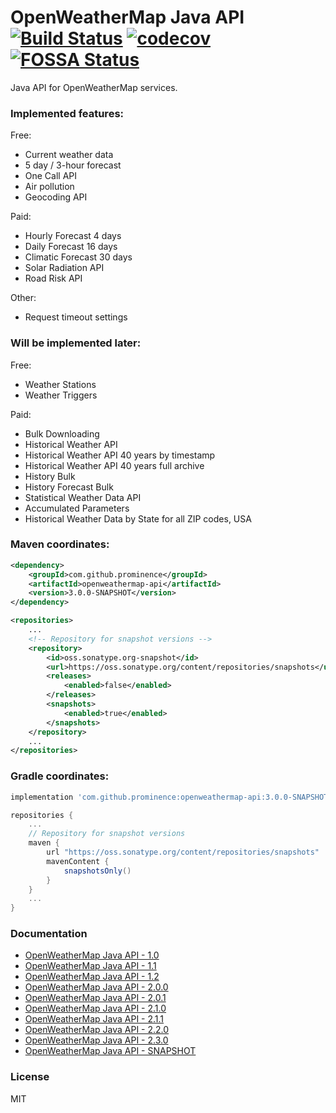 # OpenWeatherMap Java API [![Build Status][ci-shield]][ci-link] [![codecov][codecov-shield]][codecov-link] [![FOSSA Status][FOSSA-shield]][FOSSA-link]
Java API for OpenWeatherMap services.

### Implemented features:
Free: 
* Current weather data
* 5 day / 3-hour forecast
* One Call API
* Air pollution
* Geocoding API

Paid:
* Hourly Forecast 4 days
* Daily Forecast 16 days
* Climatic Forecast 30 days
* Solar Radiation API
* Road Risk API

Other:
* Request timeout settings

### Will be implemented later:

Free:
* Weather Stations
* Weather Triggers
  
Paid:
* Bulk Downloading
* Historical Weather API
* Historical Weather API 40 years by timestamp
* Historical Weather API 40 years full archive
* History Bulk
* History Forecast Bulk
* Statistical Weather Data API
* Accumulated Parameters
* Historical Weather Data by State for all ZIP codes, USA

### Maven coordinates:

```xml
<dependency>
    <groupId>com.github.prominence</groupId>
    <artifactId>openweathermap-api</artifactId>
    <version>3.0.0-SNAPSHOT</version>
</dependency>
```

```xml
<repositories>
    ...
    <!-- Repository for snapshot versions -->
    <repository>
        <id>oss.sonatype.org-snapshot</id>
        <url>https://oss.sonatype.org/content/repositories/snapshots</url>
        <releases>
            <enabled>false</enabled>
        </releases>
        <snapshots>
            <enabled>true</enabled>
        </snapshots>
    </repository>
    ...
</repositories>
```

### Gradle coordinates:

```groovy
implementation 'com.github.prominence:openweathermap-api:3.0.0-SNAPSHOT'
```

```groovy
repositories {
    ...
    // Repository for snapshot versions
    maven {
        url "https://oss.sonatype.org/content/repositories/snapshots"
        mavenContent {
            snapshotsOnly()
        }
    }
    ...
}
```

### Documentation
* [OpenWeatherMap Java API - 1.0](docs/Release_1.0.md)
* [OpenWeatherMap Java API - 1.1](docs/Release_1.1.md)
* [OpenWeatherMap Java API - 1.2](docs/Release_1.2.md)
* [OpenWeatherMap Java API - 2.0.0](docs/Release_2.0.0.md)
* [OpenWeatherMap Java API - 2.0.1](docs/Release_2.0.1.md)
* [OpenWeatherMap Java API - 2.1.0](docs/Release_2.1.0.md)
* [OpenWeatherMap Java API - 2.1.1](docs/Release_2.1.1.md)
* [OpenWeatherMap Java API - 2.2.0](docs/Release_2.2.0.md)
* [OpenWeatherMap Java API - 2.3.0](docs/Release_2.3.0.md)
* [OpenWeatherMap Java API - SNAPSHOT](docs/SNAPSHOT.md)

### License
MIT

[ci-shield]: https://api.cirrus-ci.com/github/Prominence/openweathermap-java-api.svg?branch=dev
[ci-link]: https://api.cirrus-ci.com/github/Prominence/openweathermap-java-api


[codecov-shield]: https://codecov.io/gh/Prominence/openweathermap-java-api/branch/dev/graph/badge.svg
[codecov-link]: https://codecov.io/gh/Prominence/openweathermap-java-api

[FOSSA-shield]: https://app.fossa.com/api/projects/git%2Bgithub.com%2FProminence%2Fopenweathermap-java-api.svg?type=shield
[FOSSA-link]: https://app.fossa.com/projects/git%2Bgithub.com%2FProminence%2Fopenweathermap-java-api?ref=badge_shield

